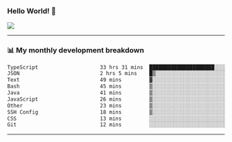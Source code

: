 ### Hello World! 👋

<a>
  <img align="center" src="https://github-readme-stats.vercel.app/api?username=megatunger&count_private=true&include_all_commits=true&bg_color=30,56CCF2,2F80ED&title_color=fff&text_color=fff" />
</a>

------
### 📊 My monthly development breakdown

<!--START_SECTION:waka-->

```txt
TypeScript                    33 hrs 31 mins  █████████████████████░░░░   83.55 %
JSON                          2 hrs 5 mins    █▒░░░░░░░░░░░░░░░░░░░░░░░   05.21 %
Text                          49 mins         ▓░░░░░░░░░░░░░░░░░░░░░░░░   02.07 %
Bash                          45 mins         ▒░░░░░░░░░░░░░░░░░░░░░░░░   01.91 %
Java                          41 mins         ▒░░░░░░░░░░░░░░░░░░░░░░░░   01.71 %
JavaScript                    26 mins         ▒░░░░░░░░░░░░░░░░░░░░░░░░   01.11 %
Other                         23 mins         ▒░░░░░░░░░░░░░░░░░░░░░░░░   00.97 %
SSH Config                    18 mins         ▒░░░░░░░░░░░░░░░░░░░░░░░░   00.75 %
CSS                           13 mins         ░░░░░░░░░░░░░░░░░░░░░░░░░   00.56 %
Git                           12 mins         ░░░░░░░░░░░░░░░░░░░░░░░░░   00.52 %
```

<!--END_SECTION:waka-->

------
